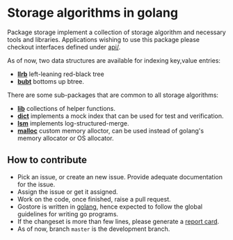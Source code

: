 Storage algorithms in golang
============================

Package storage implement a collection of storage algorithm and necessary
tools and libraries. Applications wishing to use this package please checkout
interfaces defined under [api/](api/README.md).

As of now, two data structures are available for indexing key,value entries:
* [**llrb**](llrb/README.md) left-leaning red-black tree
* [**bubt**](bubt/README.md) bottoms up btree.

There are some sub-packages that are common to all storage algorithms:
* [**lib**](lib/README.md) collections of helper functions.
* [**dict**](dict/README.md) implements a mock index that can be used for test and
  verification.
* [**lsm**](lsm/README.md) implements log-structured-merge.
* [**malloc**](malloc/README.md) custom memory alloctor, can be used instead of golang's
  memory allocator or OS allocator.

How to contribute
-----------------

* Pick an issue, or create an new issue. Provide adequate documentation for
  the issue.
* Assign the issue or get it assigned.
* Work on the code, once finished, raise a pull request.
* Gostore is written in [golang](https://golang.org/), hence expected to follow the
  global guidelines for writing go programs.
* If the changeset is more than few lines, please generate a
  [report card](https://goreportcard.com/report/github.com/prataprc/gostore).
* As of now, branch ``master`` is the development branch.
